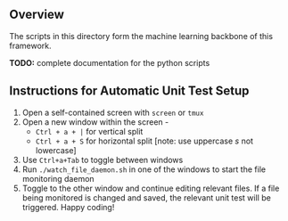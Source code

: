 ## Overview

The scripts in this directory form the machine learning backbone of this framework.  

**TODO:** complete documentation for the python scripts

## Instructions for Automatic Unit Test Setup

1. Open a self-contained screen with `screen` or `tmux`
2. Open a new window within the screen -  
	* `Ctrl + a + |` for vertical split  
	* `Ctrl + a + S` for horizontal split [note: use uppercase *s* not lowercase]
3. Use `Ctrl+a+Tab` to toggle between windows
4. Run `./watch_file_daemon.sh` in one of the windows to start the file monitoring daemon
5. Toggle to the other window and continue editing relevant files. If a file being monitored is changed and saved, the relevant unit test will be triggered. Happy coding!
